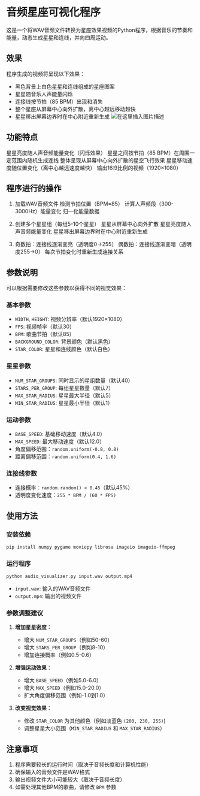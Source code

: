 # 音频星座可视化程序

这是一个将WAV音频文件转换为星座效果视频的Python程序，根据音乐的节奏和能量，动态生成星星和连线，并向四周运动。

## 效果
程序生成的视频将呈现以下效果：
- 黑色背景上白色星星和连线组成的星座图案
- 星星随音乐人声能量闪烁
- 连接线按节拍（85 BPM）出现和消失
- 整个星座从屏幕中心向外扩散，离中心越远移动越快
- 星星移出屏幕边界时在中心附近重新生成
![在这里插入图片描述](https://i-blog.csdnimg.cn/direct/fa054cf9c9ae4354862fc0dc10c1499d.png)

## 功能特点

星星亮度随人声音频能量变化（闪烁效果）
星星之间按节拍（85 BPM）在周围一定范围内随机生成连线
整体呈现从屏幕中心向外扩散的星空飞行效果
星星移动速度随位置变化（离中心越远速度越快）
输出16:9比例的视频（1920×1080）

## 程序进行的操作

1. 加载WAV音频文件
检测节拍位置（BPM=85）
计算人声频段（300-3000Hz）能量变化
归一化能量数据

2. 创建多个星星组（每组5-10个星星）
星星从屏幕中心向外扩散
星星亮度随人声音频能量变化
星星移出屏幕边界时在中心附近重新生成

3. 奇数拍：连接线逐渐变亮（透明度0→255）
偶数拍：连接线逐渐变暗（透明度255→0）
每次节拍变化时重新生成连接关系

## 参数说明
可以根据需要修改这些参数以获得不同的视觉效果：

### 基本参数
- `WIDTH`, `HEIGHT`: 视频分辨率（默认1920×1080）
- `FPS`: 视频帧率（默认30）
- `BPM`: 歌曲节拍（默认85）
- `BACKGROUND_COLOR`: 背景颜色（默认黑色）
- `STAR_COLOR`: 星星和连线颜色（默认白色）

### 星星参数
- `NUM_STAR_GROUPS`: 同时显示的星组数量（默认40）
- `STARS_PER_GROUP`: 每组星星数量（默认7）
- `MAX_STAR_RADIUS`: 星星最大半径（默认5）
- `MIN_STAR_RADIUS`: 星星最小半径（默认1）

### 运动参数
- `BASE_SPEED`: 基础移动速度（默认4.0）
- `MAX_SPEED`: 最大移动速度（默认12.0）
- 角度偏移范围：`random.uniform(-0.8, 0.8)`
- 距离偏移范围：`random.uniform(0.4, 1.6)`

### 连接线参数
- 连接概率：`random.random() < 0.45`（默认45%）
- 透明度变化速度：`255 * BPM / (60 * FPS)`

## 使用方法

### 安装依赖

```bash
pip install numpy pygame moviepy librosa imageio imageio-ffmpeg
```

### 运行程序

```bash
python audio_visualizer.py input.wav output.mp4
```

- `input.wav`: 输入的WAV音频文件
- `output.mp4`: 输出的视频文件

### 参数调整建议

1. **增加星星密度**：
   - 增大 `NUM_STAR_GROUPS`（例如50-60）
   - 增大 `STARS_PER_GROUP`（例如8-10）
   - 增加连接概率（例如0.5-0.6）

2. **增强运动效果**：
   - 增大 `BASE_SPEED`（例如5.0-6.0）
   - 增大 `MAX_SPEED`（例如15.0-20.0）
   - 扩大角度偏移范围（例如-1.0到1.0）

3. **改变视觉效果**：
   - 修改 `STAR_COLOR` 为其他颜色（例如淡蓝色 `(200, 230, 255)`)
   - 调整星星大小范围（`MIN_STAR_RADIUS` 和 `MAX_STAR_RADIUS`）
## 注意事项

1. 程序需要较长的运行时间（取决于音频长度和计算机性能）
2. 确保输入的音频文件是WAV格式
3. 输出视频文件大小可能较大（取决于音频长度）
4. 如需处理其他BPM的歌曲，请修改 `BPM` 参数
